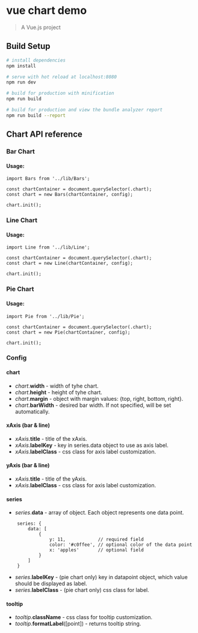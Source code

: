 # vue chart demo

> A Vue.js project

## **Build Setup**

``` bash
# install dependencies
npm install

# serve with hot reload at localhost:8080
npm run dev

# build for production with minification
npm run build

# build for production and view the bundle analyzer report
npm run build --report
```

## **Chart API reference**

### **Bar Chart**
#### Usage:
```
import Bars from '../lib/Bars';

const chartContainer = document.querySelector(.chart);
const chart = new Bars(chartContainer, config);

chart.init();
```

### **Line Chart**
#### Usage:
```
import Line from '../lib/Line';

const chartContainer = document.querySelector(.chart);
const chart = new Line(chartContainer, config);

chart.init();
```

### **Pie Chart**
#### Usage:
```
import Pie from '../lib/Pie';

const chartContainer = document.querySelector(.chart);
const chart = new Pie(chartContainer, config);

chart.init();
```

### **Config**
#### chart
- *chart*.**width** - width of tyhe chart.
- *chart*.**height** - height of tyhe chart.
- *chart*.**margin** - object with margin values: {top, right, bottom, right}.
- *chart*.**barWidth** - desired bar width. If not specified, will be set automatically.

#### xAxis (bar & line)
- *xAxis*.**title** - title of the xAxis.
- *xAxis*.**labelKey** - key in series.data object to use as axis label.
- *xAxis*.**labelClass** - css class for axis label customization.

#### yAxis (bar & line)
- *xAxis*.**title** - title of the yAxis.
- *xAxis*.**labelClass** - css class for axis label customization.

#### series
- *series*.**data** - array of object. Each object represents one data point.
```
    series: {
        data: [
            {
                y: 11,            // required field
                color: '#c0ffee', // optional color of the data point
                x: 'apples'       // optional field
            }
        ]
    }
```
- *series*.**labelKey** - (pie chart only) key in datapoint object, which value should be displayed as label.
- *series*.**labelClass** - (pie chart only) css class for label.


#### tooltip
- *tooltip*.**className** -  css class for tooltip customization.
- *tooltip*.**formatLabel**([point]) - returns tooltip string.
